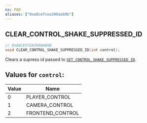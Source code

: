 ```yaml
---
ns: PAD
aliases: ["0xa0cefcea390aab9b"]
---
```

## CLEAR_CONTROL_SHAKE_SUPPRESSED_ID

```c
// 0xA0CEFCEA390AAB9B
void CLEAR_CONTROL_SHAKE_SUPPRESSED_ID(int control);
```

Clears a supress id passed to [`SET_CONTROL_SHAKE_SUPPRESSED_ID`](#_0xF239400E16C23E08).

## Values for `control`:
| Value | Name |
| --- | --- |
| 0 | PLAYER_CONTROL |
| 1 | CAMERA_CONTROL |
| 2 | FRONTEND_CONTROL |

